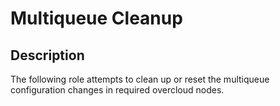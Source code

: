 # Multiqueue Cleanup

## Description

The following role attempts to clean up or reset the multiqueue configuration changes in required overcloud nodes.

```

